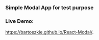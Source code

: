 ### Simple Modal App for test purpose
### Live Demo: <br>
https://bartoszkie.github.io/React-Modal/.
